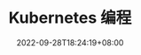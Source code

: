 ---
title: "Kubernetes 编程"
summary: "本系列涉及 Kubernetes 开发相关的编程学习、实践等"
date: 2022-09-28T18:24:19+08:00
hidemeta: false
weight: 1
showReadingTime: false
ShowWordCount: false
cover:
  image: https://srcio.oss-cn-hangzhou.aliyuncs.com/images/kubernetes.svg
---